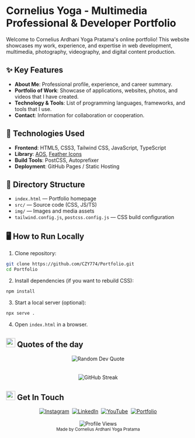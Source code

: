 # Cornelius Yoga - Multimedia Professional & Developer Portfolio

Welcome to Cornelius Ardhani Yoga Pratama's online portfolio!
This website showcases my work, experience, and expertise in web development, multimedia, photography, videography, and digital content production.

## ✨ Key Features

- **About Me**: Professional profile, experience, and career summary.
- **Portfolio of Work**: Showcase of applications, websites, photos, and videos that I have created.
- **Technology & Tools**: List of programming languages, frameworks, and tools that I use.
- **Contact**: Information for collaboration or cooperation.

## 🚀 Technologies Used

- **Frontend**: HTML5, CSS3, Tailwind CSS, JavaScript, TypeScript
- **Library**: [AOS](https://michalsnik.github.io/aos/), [Feather Icons](https://feathericons.com/)
- **Build Tools**: PostCSS, Autoprefixer
- **Deployment**: GitHub Pages / Static Hosting

## 📂 Directory Structure

- `index.html` — Portfolio homepage
- `src/` — Source code (CSS, JS/TS)
- `img/` — Images and media assets
- `tailwind.config.js`, `postcss.config.js` — CSS build configuration

## 🖥️ How to Run Locally

1. Clone repository:
```sh
git clone https://github.com/CZY774/Portfolio.git
cd Portfolio
```
2. Install dependencies (if you want to rebuild CSS):
```sh
npm install
```
3. Start a local server (optional):
```sh
npx serve .
```
4. Open `index.html` in a browser.

## <img src="https://media.giphy.com/media/utz68KlKM5LGBVF6HZ/giphy.gif" width="25px" alt="rocket"> Quotes of the day
<div align="center">
  <img src="https://quotes-github-readme.vercel.app/api?type=horizontal&theme=tokyonight" alt="Random Dev Quote" />
</div>
<br/>
<br/>
<div align="center">
  <img src="https://github-readme-streak-stats.herokuapp.com/?user=CZY774&theme=tokyonight&hide_border=true&background=1f1f1f&stroke=58a6ff&ring=58a6ff&fire=58a6ff&currStreakNum=ffffff&sideNums=ffffff&currStreakLabel=58a6ff&sideLabels=58a6ff&dates=ffffff" alt="GitHub Streak" />
</div>

## <img src="https://media.giphy.com/media/hvRJCLFzcasrR4ia7z/giphy.gif" width="25px" alt="waving hand"> Get In Touch
<div align="center">
  <a href="https://www.instagram.com/corneliusyoga" target="_blank"><img src="https://img.shields.io/badge/Instagram-%23E4405F.svg?&style=for-the-badge&logo=instagram&logoColor=white" alt="Instagram"></a>&nbsp;
  <a href="https://www.linkedin.com/in/cornelius-yoga-783b6a291" target="_blank"><img src="https://img.shields.io/badge/LinkedIn-%230077B5.svg?&style=for-the-badge&logo=linkedin&logoColor=white" alt="LinkedIn"></a>&nbsp;
  <a href="https://www.youtube.com/channel/UCj0TlW5vLO6r_Nlwc8oFBpw" target="_blank"><img src="https://img.shields.io/badge/YouTube-%23FF0000.svg?&style=for-the-badge&logo=youtube&logoColor=white" alt="YouTube"></a>&nbsp;
  <a href="https://czy.digital" target="_blank"><img src="https://img.shields.io/badge/Portfolio-%23000000.svg?&style=for-the-badge&logo=react&logoColor=white" alt="Portfolio"></a>
  <br/><br/>
  <img src="https://komarev.com/ghpvc/?username=CZY774&style=flat-square&color=0366D6" alt="Profile Views" />
  <br/>
  <sub>Made by Cornelius Ardhani Yoga Pratama</sub>
</div>
